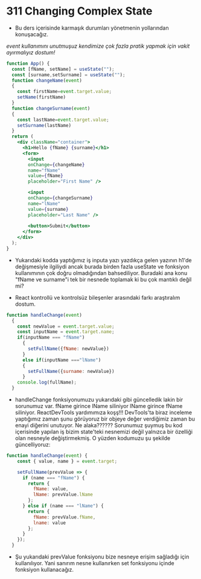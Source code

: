 # 311 Changing Complex State

- Bu ders içerisinde karmaşık durumları yönetmenin yollarından konuşacağız.

*event kullanımını unutmuşuz kendimize çok fazla pratik yapmak için vakit ayırmalıyız dostum!*

```jsx
function App() {
  const [fName, setName] = useState("");
  const [surname,setSurname] = useState("");
  function changeName(event)
  {
    const firstName=event.target.value;
    setName(firstName)
  }
  function changeSurname(event)
  {
    const lastName=event.target.value;
    setSurname(lastName)
  }
  return (
    <div className="container">
      <h1>Hello {fName} {surname}</h1>
      <form>
        <input 
        onChange={changeName} 
        name="fName" 
        value={fName} 
        placeholder="First Name" />

        <input 
        onChange={changeSurname} 
        name="lName" 
        value={surname} 
        placeholder="Last Name" />
        
        <button>Submit</button>
      </form>
    </div>
  );
}
```

- Yukarıdaki kodda yaptığımız iş inputa yazı yazdıkça gelen yazının h1'de değişmesiyle ilgiliydi ancak burada birden fazla useState ve fonksiyon kullanımının çok doğru olmadığından bahsediliyor. Buradaki ana konu "fName ve surname"i tek bir nesnede toplamak ki bu çok mantıklı değil mi?

- React kontrollü ve kontrolsüz bileşenler arasındaki farkı araştıralım dostum.

```jsx
function handleChange(event)
  {
    const newValue = event.target.value;
    const inputName = event.target.name;
    if(inputName === "fName")
      {
        setFullName({fName: newValue})
      }
      else if(inputName ==="lName")
      {
        setFullName({surname: newValue})
      }
    console.log(fullName);
  }
```

- handleChange fonksiyonumuzu yukarıdaki gibi güncelledik lakin bir sorunumuz var. fName girince lName siliniyor lName girince fName siliniyor. ReactDevTools yardımımıza koşş!!! DevTools'ta biraz inceleme yaptığımız zaman şunu görüyoruz bir objeye değer verdiğimiz zaman bu enayi diğerini unutuyor. Ne alaka?????? Sorunumuz şuymuş bu kod içerisinde yapılan iş bizim state'teki nesnemizi değil yalnızca bir özelliği olan nesneyle değiştirmekmiş. O yüzden kodumuzu şu şekilde güncelliyoruz:
```jsx
function handleChange(event) {
    const { value, name } = event.target;

    setFullName(prevValue => {
      if (name === "fName") {
        return {
          fName: value,
          lName: prevValue.lName
        };
      } else if (name === "lName") {
        return {
          fName: prevValue.fName,
          lname: value
        };
      }
    });
  }
```

- Şu yukarıdaki prevValue fonksiyonu bize nesneye erişim sağladığı için kullanılıyor. Yani sanırım nesne kullanırken set fonksiyonu içinde fonksiyon kullanacağız.